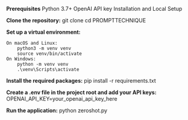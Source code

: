 **Prerequisites**
    Python 3.7+
    OpenAI API key
    Installation and Local Setup
    
**Clone the repository:**
    git clone 
    cd PROMPTTECHNIQUE
    
**Set up a virtual environment:**

    On macOS and Linux:
        python3 -m venv venv
        source venv/bin/activate
    On Windows:
        python -m venv venv
        .\venv\Scripts\activate

**Install the required packages:**
    pip install -r requirements.txt

**Create a .env file in the project root and add your API keys:**
OPENAI_API_KEY=your_openai_api_key_here

**Run the application:**
python zeroshot.py
